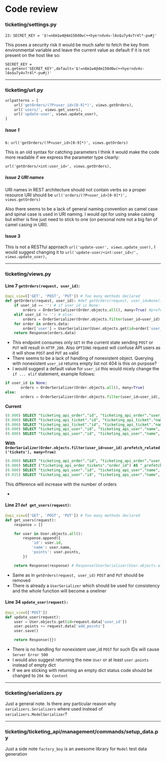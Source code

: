 # Code review


### ticketing/settings.py

`23:` ```SECRET_KEY = '$!=n6m1w4@4m150d0w(++hye!ndv4v-l6o$u7y4v7r4l*-pu#j'```

This poses a security risk it would be much safer to fetch the key from environmental variable and leave the current value as 
default if it is not present on the host like so:

```SECRET_KEY = os.getenv('SECRET_KEY',default='$!=n6m1w4@4m150d0w(++hye!ndv4v-l6o$u7y4v7r4l*-pu#j)'```


---
### ticketing/url.py
```python
urlpatterns = [
    url('getOrders/(?P<user_id>[0-9]*)', views.getOrders),
    url('users/', views.get_users),
    url('update-user', views.update_user),
]
```

##### Issue 1
`6:` ```url('getOrders/(?P<user_id>[0-9]*)', views.getOrders)```

This is an old syntax for catching parameters I think it would make the code more readable if we express the parameter type clearly:

```url('getOrders/<int:user_id>', views.getOrders),```

##### Issue 2 URI names

URI names in REST architecture should not contain verbs so a proper resource URI should be
```url('orders/(?P<user_id>[0-9]*)', views.getOrders)```

Also there seems to be a lack of general naming convention as camel case and spinal case is used in URI naming. I would opt for
using snake casing but either is fine just need to stick to one (on personal note not a big fan of camel casing in URI).

#### Issue 3
This is not a RESTful approach `url('update-user', views.update_user),`  I would suggest changing it to
`url('update-user/<int:user_id>/', views.update_user),`
 



---
### ticketing/views.py

#### Line 7 `getOrders(request, user_id)`:
```python
@api_view(['GET', 'POST', 'PUT']) # Too many methods declared
def getOrders(request, user_id): #def getOrders(request, user_id=None):
    if user_id == '': # if user_id is None:
        orders = OrderSerializer(Order.objects.all(), many=True) #prefetch_related
    elif user_id != '': # else:
        orders = OrderSerializer(Order.objects.filter(user_id=user_id), many=True) #prefetch_related
    for order in orders.data:
        order['user'] = UserSerializer(User.objects.get(id=order['user_id'])).data
    return Response(orders.data)
```
- This endpoint consumes only `GET` in the current state sending `POST` or `PUT` will result in `HTTP_200`. Also `OPTIONS` request
will confuse API users as it will show `POST` and `PUT` as valid
 - There seems to be a lack of handling of nonexistent object. Querying with nonexistent `user_id` returns empty list not 404 is this on purpose?
 - I would suggest a default value for `user_id` this would nicely change the `if ... elif` statement, example follows:
 ```python
 if user_id is None:
        orders = OrderSerializer(Order.objects.all(), many=True) 
 else:
        orders = OrderSerializer(Order.objects.filter(user_id=user_id), many=True) 
```
 
 **Current**
```SQL
(0.000) SELECT "ticketing_api_order"."id", "ticketing_api_order"."user_id" FROM "ticketing_api_order"; args=()
(0.000) SELECT "ticketing_api_ticket"."id", "ticketing_api_ticket"."name", "ticketing_api_ticket"."price", "ticketing_api_ticket"."reward_points" FROM "ticketing_api_ticket" INNER JOIN "ticketing_api_order_tickets" ON ("ticketing_api_ticket"."id" = "ticketing_api_order_tickets"."ticket_id") WHERE "ticketing_api_order_tickets"."order_id" = 1; args=(1,)
(0.000) SELECT "ticketing_api_ticket"."id", "ticketing_api_ticket"."name", "ticketing_api_ticket"."price", "ticketing_api_ticket"."reward_points" FROM "ticketing_api_ticket" INNER JOIN "ticketing_api_order_tickets" ON ("ticketing_api_ticket"."id" = "ticketing_api_order_tickets"."ticket_id") WHERE "ticketing_api_order_tickets"."order_id" = 2; args=(2,)
(0.000) SELECT "ticketing_api_user"."id", "ticketing_api_user"."name", "ticketing_api_user"."points" FROM "ticketing_api_user" WHERE "ticketing_api_user"."id" = 1 LIMIT 21; args=(1,)
(0.000) SELECT "ticketing_api_user"."id", "ticketing_api_user"."name", "ticketing_api_user"."points" FROM "ticketing_api_user" WHERE "ticketing_api_user"."id" = 2 LIMIT 21; args=(2,)

```
**With `OrderSerializer(Order.objects.filter(user_id=user_id).prefetch_related('tickets'), many=True)`**
```SQL
(0.000) SELECT "ticketing_api_order"."id", "ticketing_api_order"."user_id" FROM "ticketing_api_order"; args=()
(0.000) SELECT ("ticketing_api_order_tickets"."order_id") AS "_prefetch_related_val_order_id", "ticketing_api_ticket"."id", "ticketing_api_ticket"."name", "ticketing_api_ticket"."price", "ticketing_api_ticket"."reward_points" FROM "ticketing_api_ticket" INNER JOIN "ticketing_api_order_tickets" ON ("ticketing_api_ticket"."id" = "ticketing_api_order_tickets"."ticket_id") WHERE "ticketing_api_order_tickets"."order_id" IN (1, 2); args=(1, 2)
(0.000) SELECT "ticketing_api_user"."id", "ticketing_api_user"."name", "ticketing_api_user"."points" FROM "ticketing_api_user" WHERE "ticketing_api_user"."id" = 1 LIMIT 21; args=(1,)
(0.015) SELECT "ticketing_api_user"."id", "ticketing_api_user"."name", "ticketing_api_user"."points" FROM "ticketing_api_user" WHERE "ticketing_api_user"."id" = 2 LIMIT 21; args=(2,)
```
 This difference will increase with the number of orders
 
-
#### Line 21 `def get_users(request)`:

```python
@api_view(['GET', 'POST', 'PUT']) # Too many methods declared
def get_users(request):
    response = []

    for user in User.objects.all():
        response.append({
            'id': user.id,
            'name': user.name,
            'points': user.points,
        })

    return Response(response) # Response(UserSerializer(User.objects.all(),many=True).data)
```
- Same as in `getOrders(request, user_id)` `POST` and `PUT` should be removed
- There is already a `UserSerializer` which should be used for consistency and the whole function will become a oneliner


#### Line 34 `update_user(request):`
```python
@api_view(['POST'])
def update_user(request):
    user = User.objects.get(id=request.data['user_id'])
    user.points += request.data['add_points']
    user.save()

    return Response({})
```
 - There is no handling for nonexistent user_id `POST` for such IDs will cause `Server Error 500`
 - I would also suggest returning the new `User` or at least `user.points` instead of empty dict
 - If we are sticking with returning an empty dict status code should be changed to `204 No Content`
 
 ---
### ticketing/serializers.py

Just a general note. Is there any particular reason why `serializers.Serializers` where used instead of `serializers.ModelSerializer`?

---
### ticketing/ticketing_api/management/commands/setup_data.py

Just a side note `factory_boy` is an awesome library for `Model` test data generation
 